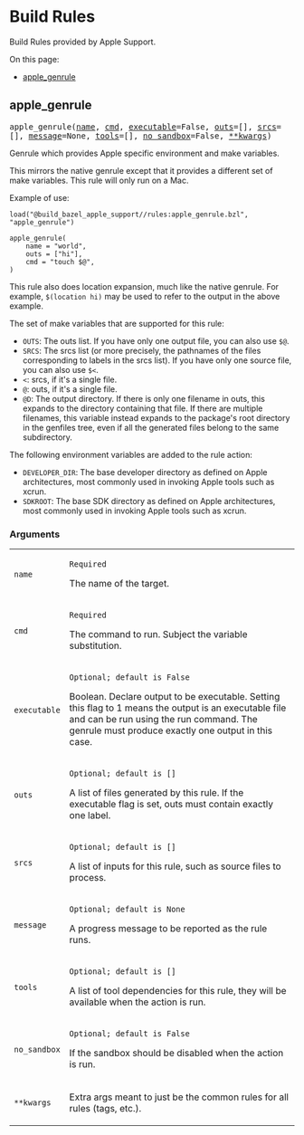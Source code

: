 # Build Rules


Build Rules provided by Apple Support.

<!-- BEGIN_TOC -->
On this page:

  * [apple_genrule](#apple_genrule)
<!-- END_TOC -->

<a name="apple_genrule"></a>
## apple_genrule

<pre style="white-space: normal">
apple_genrule(<a href="#apple_genrule.name">name</a>, <a href="#apple_genrule.cmd">cmd</a>, <a href="#apple_genrule.executable">executable</a>=False, <a href="#apple_genrule.outs">outs</a>=[], <a href="#apple_genrule.srcs">srcs</a>=[], <a href="#apple_genrule.message">message</a>=None, <a href="#apple_genrule.tools">tools</a>=[],
<a href="#apple_genrule.no_sandbox">no_sandbox</a>=False, <a href="#apple_genrule.**kwargs">**kwargs</a>)
</pre>

Genrule which provides Apple specific environment and make variables.

This mirrors the native genrule except that it provides a different set of
make variables. This rule will only run on a Mac.

Example of use:

```
load("@build_bazel_apple_support//rules:apple_genrule.bzl", "apple_genrule")

apple_genrule(
    name = "world",
    outs = ["hi"],
    cmd = "touch $@",
)
```

This rule also does location expansion, much like the native genrule.
For example, `$(location hi)` may be used to refer to the output in the
above example.

The set of make variables that are supported for this rule:

* `OUTS`: The outs list. If you have only one output file, you can also use
          `$@`.
* `SRCS`: The srcs list (or more precisely, the pathnames of the files
          corresponding to labels in the srcs list). If you have only one
          source file, you can also use `$<`.
* `<`: srcs, if it's a single file.
* `@`: outs, if it's a single file.
* `@D`: The output directory. If there is only one filename in outs, this
        expands to the directory containing that file. If there are
        multiple filenames, this variable instead expands to the package's
        root directory in the genfiles tree, even if all the generated
        files belong to the same subdirectory.

The following environment variables are added to the rule action:

* `DEVELOPER_DIR`: The base developer directory as defined on Apple
                   architectures, most commonly used in invoking Apple
                   tools such as xcrun.
* `SDKROOT`: The base SDK directory as defined on Apple architectures, most
             commonly used in invoking Apple tools such as xcrun.

<a name="apple_genrule.arguments"></a>
### Arguments

<table class="params-table">
  <colgroup>
    <col class="col-param" />
    <col class="col-description" />
  </colgroup>
  <tbody>
    <tr id="apple_genrule.name">
      <td><code>name</code></td>
      <td><p><code>Required</code></p><p>The name of the target.</p></td>
    </tr>
    <tr id="apple_genrule.cmd">
      <td><code>cmd</code></td>
      <td><p><code>Required</code></p><p>The command to run. Subject the variable substitution.</p></td>
    </tr>
    <tr id="apple_genrule.executable">
      <td><code>executable</code></td>
      <td><p><code>Optional; default is False</code></p><p>Boolean. Declare output to be executable. Setting this flag to
1 means the output is an executable file and can be run using the run
command. The genrule must produce exactly one output in this case.</p></td>
    </tr>
    <tr id="apple_genrule.outs">
      <td><code>outs</code></td>
      <td><p><code>Optional; default is []</code></p><p>A list of files generated by this rule. If the executable flag is
set, outs must contain exactly one label.</p></td>
    </tr>
    <tr id="apple_genrule.srcs">
      <td><code>srcs</code></td>
      <td><p><code>Optional; default is []</code></p><p>A list of inputs for this rule, such as source files to process.</p></td>
    </tr>
    <tr id="apple_genrule.message">
      <td><code>message</code></td>
      <td><p><code>Optional; default is None</code></p><p>A progress message to be reported as the rule runs.</p></td>
    </tr>
    <tr id="apple_genrule.tools">
      <td><code>tools</code></td>
      <td><p><code>Optional; default is []</code></p><p>A list of tool dependencies for this rule, they will be available
when the action is run.</p></td>
    </tr>
    <tr id="apple_genrule.no_sandbox">
      <td><code>no_sandbox</code></td>
      <td><p><code>Optional; default is False</code></p><p>If the sandbox should be disabled when the action is run.</p></td>
    </tr>
    <tr id="apple_genrule.**kwargs">
      <td><code>**kwargs</code></td>
      <td><p>Extra args meant to just be the common rules for all rules
(tags, etc.).</p></td>
    </tr>
  </tbody>
</table>

